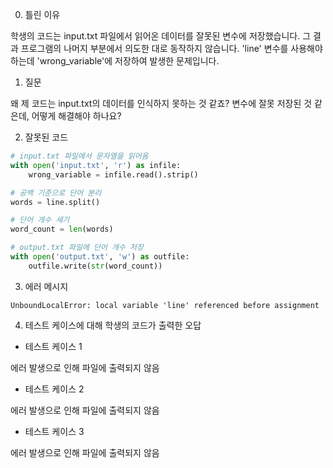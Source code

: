 0. 틀린 이유

학생의 코드는 input.txt 파일에서 읽어온 데이터를 잘못된 변수에 저장했습니다. 그 결과 프로그램의 나머지 부분에서 의도한 대로 동작하지 않습니다. 'line' 변수를 사용해야 하는데 'wrong_variable'에 저장하여 발생한 문제입니다.

1. 질문

왜 제 코드는 input.txt의 데이터를 인식하지 못하는 것 같죠? 변수에 잘못 저장된 것 같은데, 어떻게 해결해야 하나요?

2. 잘못된 코드

```python
# input.txt 파일에서 문자열을 읽어옴
with open('input.txt', 'r') as infile:
    wrong_variable = infile.read().strip()

# 공백 기준으로 단어 분리
words = line.split()

# 단어 개수 세기
word_count = len(words)

# output.txt 파일에 단어 개수 저장
with open('output.txt', 'w') as outfile:
    outfile.write(str(word_count))
```

3. 에러 메시지

```
UnboundLocalError: local variable 'line' referenced before assignment
```

4. 테스트 케이스에 대해 학생의 코드가 출력한 오답

- 테스트 케이스 1

에러 발생으로 인해 파일에 출력되지 않음

- 테스트 케이스 2

에러 발생으로 인해 파일에 출력되지 않음

- 테스트 케이스 3

에러 발생으로 인해 파일에 출력되지 않음